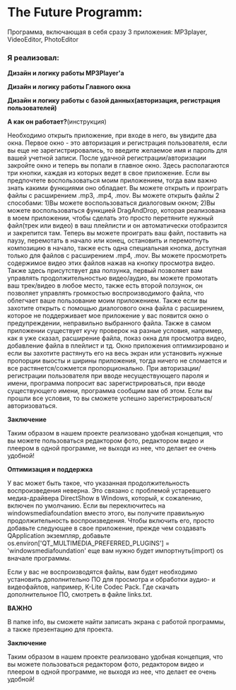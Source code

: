 # **The Future Programm:**

Программа, включающая в себя сразу 3 приложения: MP3player, VideoEditor, PhotoEditor

### **Я реализовал:**

**Дизайн и логику работы MP3Player'а**

**Дизайн и логику работы Главного окна**

**Дизайн и логику работы с базой данных(авторизация, регистрация пользователей)**


**А как он работает?**(инструкция)

Необходимо открыть приложение, при входе в него, вы увидите два окна. Первое окно - это авторизация и регистрация пользователя, если вы еще не зарегистрировались, то введите желаемое имя и пароль для вашей учетной записи. После удачной регистрации/авторизации закройте окно и теперь вы попали в главное окно. Здесь располагаются три кнопки, каждая из которых ведет в свое приложение. Если вы предпочтете воспользоваться моим приложением, тогда вам важно знать какими функциями оно обладает. Вы можете открыть и проиграть файлы с расширением .mp3, .mp4, .mov. Вы можете открыть файлы 2 способами: 1)Вы можете воспользоваться диалоговым окном; 2)Вы можете воспользоваться функцией DragAndDrop, которая реализована в моем приложении, чтобы сделать это просто перетяните нужный файл(трек или видео) в ваш плейлисти и он автоматически отобразится и закрепится там. Теперь вы можете проиграть ваш файл, поставить на паузу, перемотать в начало или конец, остановить и перемотнуть композицию в начало, также есть одна специальная кнопка, доступная только для файлов с расширением .mp4, .mov. Вы можете просмотреть содержимое видео этих файлов нажав на кнопку просмотра видео. Также здесь присутствует два ползунка, первый позволяет вам управлять продолжительностью видео/аудио, вы можете промотать ваш трек/видео в любое место, также есть второй ползунок, он позволяет управлять громкостью воспроизводимого файла, что облегчает ваше пользование моим приложением. Также если вы захотите открыть с помощью диалогового окна файла с расширением, которое не поддерживает мое приложение у вас появится окно о предупреждении, неправильно выбранного файла. Также в самом приложении существует кучу проверок на разные условия, например, как я уже сказал, расширение файла, показ окна для просмотра видео, добавление файла в плейлист и тд. Окно приложения оптимизировано и если вы захотите растянуть его на весь экран или установить нужные пропорции выосты и ширины приложения, тогда ничего не сломается и все растянется/сожмется пропорционально. При авторизации/регистрации пользователя при вводе несуществующего пароля и имени, программа попросит вас зарегистрироваться, при вводе существующего имени, программа сообщим вам об этом. Если вы прошли все условия, то вы сможете успешно зарегистрироваться/авторизоваться.

**Заключение**

Таким образом в нашем проекте реализовано удобная концепция, что вы можете пользоваться редактором фото, редактором видео и плеером в одной программе, не выходя из нее, что делает ее очень удобной!

**Оптимизация и поддержка**

У вас может быть такое, что указанная продолжительность воспроизведения неверна. Это связано с проблемой устаревшего медиа-драйвера DirectShow в Windows, который, к сожалению, включен по умолчанию. Если вы переключитесь на windowsmediafoundation вместо этого, вы получите правильную продолжительность воспроизведения. Чтобы включить его, просто добавьте следующее в свое приложение, прежде чем создавать QApplication экземпляр, добавьте os.environ['QT_MULTIMEDIA_PREFERRED_PLUGINS'] = 'windowsmediafoundation' еще вам нужно будет импортнуть(import) os вначале программы.

Если у вас не воспроизводятся файлы, вам будет необходимо установить дополнительно ПО для просмотра и обработки аудио- и видеофайлов, например, K-Lite Codec Pack.
Где скачать дополнительное ПО, смотреть в файле links.txt.

**ВАЖНО**

В папке info, вы сможете найти записать экрана с работой программы, а также презентацию для проекта. 

**Заключение**

Таким образом в нашем проекте реализовано удобная концепция, что вы можете пользоваться редактором фото, редактором видео и плеером в одной программе, не выходя из нее, что делает ее очень удобной!

